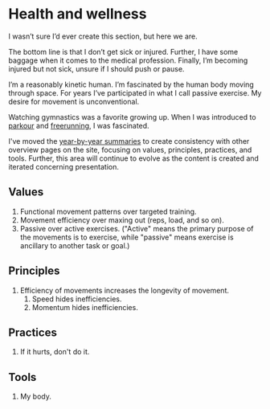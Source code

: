 # Health and wellness

I wasn’t sure I’d ever create this section, but here we are.

The bottom line is that I don’t get sick or injured. Further, I have some baggage when it comes to the medical profession. Finally, I’m becoming injured but not sick, unsure if I should push or pause.

I’m a reasonably kinetic human. I’m fascinated by the human body moving through space. For years I’ve participated in what I call passive exercise. My desire for movement is unconventional.

Watching gymnastics was a favorite growing up. When I was introduced to [parkour](https://en.m.wikipedia.org/wiki/Parkour) and [freerunning](https://en.m.wikipedia.org/wiki/Freerunning), I was fascinated.

I've moved the [year-by-year summaries](/experiences/health-and-wellness/historical-summaries/) to create consistency with other overview pages on the site, focusing on values, principles, practices, and tools. Further, this area will continue to evolve as the content is created and iterated concerning presentation.

## Values

1. Functional movement patterns over targeted training.
2. Movement efficiency over maxing out (reps, load, and so on).
3. Passive over active exercises. ("Active" means the primary purpose of the movements is to exercise, while "passive" means exercise is ancillary to another task or goal.)

## Principles

1. Efficiency of movements increases the longevity of movement.
	1. Speed hides inefficiencies.
	2. Momentum hides inefficiencies.

## Practices

1. If it hurts, don't do it.

## Tools

1. My body.
